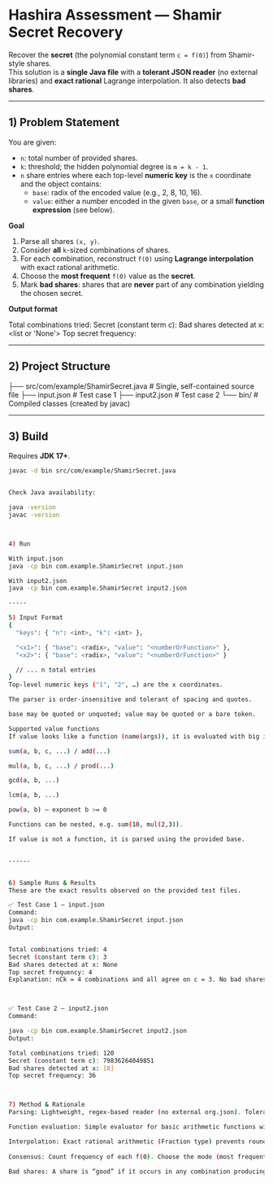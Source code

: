 # Hashira Assessment — Shamir Secret Recovery

Recover the **secret** (the polynomial constant term `c = f(0)`) from Shamir-style shares.  
This solution is a **single Java file** with a **tolerant JSON reader** (no external libraries) and **exact rational** Lagrange interpolation. It also detects **bad shares**.

---

## 1) Problem Statement

You are given:

- `n`: total number of provided shares.
- `k`: threshold; the hidden polynomial degree is `m = k - 1`.
- `n` share entries where each top-level **numeric key** is the `x` coordinate and the object contains:
  - `base`: radix of the encoded value (e.g., 2, 8, 10, 16).
  - `value`: either a number encoded in the given `base`, or a small **function expression** (see below).

**Goal**

1. Parse all shares `(x, y)`.
2. Consider **all** `k`-sized combinations of shares.
3. For each combination, reconstruct `f(0)` using **Lagrange interpolation** with exact rational arithmetic.
4. Choose the **most frequent** `f(0)` value as the **secret**.
5. Mark **bad shares**: shares that are **never** part of any combination yielding the chosen secret.

**Output format**

Total combinations tried: <C>
Secret (constant term c): <secret>
Bad shares detected at x: <list or 'None'>
Top secret frequency: <F>



---

## 2) Project Structure


├── src/com/example/ShamirSecret.java # Single, self-contained source file
├── input.json # Test case 1
├── input2.json # Test case 2
└── bin/ # Compiled classes (created by javac)



---

## 3) Build

Requires **JDK 17+**.

```bash
javac -d bin src/com/example/ShamirSecret.java


Check Java availability:

java -version
javac -version



4) Run

With input.json
java -cp bin com.example.ShamirSecret input.json

With input2.json
java -cp bin com.example.ShamirSecret input2.json

-----

5) Input Format
{
  "keys": { "n": <int>, "k": <int> },

  "<x1>": { "base": <radix>, "value": "<numberOrFunction>" },
  "<x2>": { "base": <radix>, "value": "<numberOrFunction>" }

  // ... n total entries
}
Top-level numeric keys ("1", "2", …) are the x coordinates.

The parser is order-insensitive and tolerant of spacing and quotes.

base may be quoted or unquoted; value may be quoted or a bare token.

Supported value functions
If value looks like a function (name(args)), it is evaluated with big integers, with all numbers interpreted in base‑10:

sum(a, b, c, ...) / add(...)

mul(a, b, c, ...) / prod(...)

gcd(a, b, ...)

lcm(a, b, ...)

pow(a, b) — exponent b >= 0

Functions can be nested, e.g. sum(10, mul(2,3)).

If value is not a function, it is parsed using the provided base.


------


6) Sample Runs & Results
These are the exact results observed on the provided test files.

✅ Test Case 1 — input.json
Command:
java -cp bin com.example.ShamirSecret input.json
Output:


Total combinations tried: 4
Secret (constant term c): 3
Bad shares detected at x: None
Top secret frequency: 4
Explanation: nCk = 4 combinations and all agree on c = 3. No bad shares.



✅ Test Case 2 — input2.json
Command:

java -cp bin com.example.ShamirSecret input2.json
Output:

Total combinations tried: 120
Secret (constant term c): 79836264049851
Bad shares detected at x: [8]
Top secret frequency: 36



7) Method & Rationale
Parsing: Lightweight, regex-based reader (no external org.json). Tolerant of order, whitespace, and quoting.

Function evaluation: Simple evaluator for basic arithmetic functions with BigInteger.

Interpolation: Exact rational arithmetic (Fraction type) prevents rounding errors:
 
Consensus: Count frequency of each f(0). Choose the mode (most frequent value).

Bad shares: A share is “good” if it occurs in any combination producing the chosen secret; else it is reported as bad.